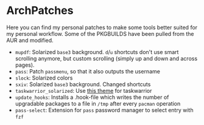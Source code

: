 # ArchPatches

Here you can find my personal patches to make some tools better suited for my
personal workflow.
Some of the PKGBUILDS have been pulled from the AUR and modified.

* `mupdf`: Solarized `base3` background. `d`/`u` shortcuts don't use smart
  scrolling anymore, but custom scrolling (simply up and down and across pages).
* `pass`: Patch `passmenu`, so that it also outputs the username
* `slock`: Solarized colors
* `sxiv`: Solarized `base3` background. Changed shortcuts
* `taskwarrior_solarized`: Use [this theme](https://github.com/hpainter/taskwarrior-solarized) for taskwarrior
* `update_hooks`: Installs a .hook-file which writes the number of upgradable
  packages to a file in `/tmp` after every `pacman` operation
* `pass-select`: Extension for `pass` password manager to select entry with `fzf`
